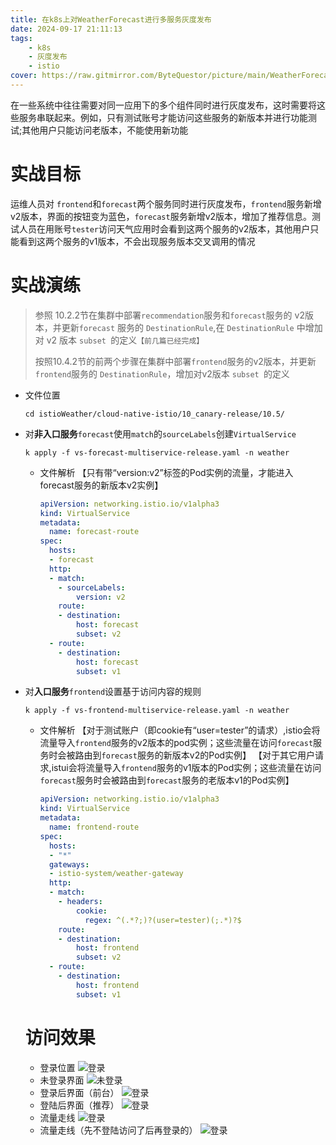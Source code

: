 ```yaml
---
title: 在k8s上对WeatherForecast进行多服务灰度发布
date: 2024-09-17 21:11:13
tags:
    - k8s
    - 灰度发布
    - istio
cover: https://raw.gitmirror.com/ByteQuestor/picture/main/WeatherForecast.png
---
```


在一些系统中往往需要对同一应用下的多个组件同时进行灰度发布，这时需要将这些服务串联起来。例如，只有测试账号才能访问这些服务的新版本并进行功能测试;其他用户只能访问老版本，不能使用新功能

# 实战目标

运维人员对 `frontend`和`forecast`两个服务同时进行灰度发布，`frontend`服务新增v2版本，界面的按钮变为蓝色，`forecast`服务新增v2版本，增加了推荐信息。测试人员在用账号`tester`访问天气应用时会看到这两个服务的v2版本，其他用户只能看到这两个服务的v1版本，不会出现服务版本交叉调用的情况

# 实战演练

> 参照 10.2.2节在集群中部署`recommendation`服务和`forecast`服务的 v2版本，并更新`forecast` 服务的 `DestinationRule`,在 `DestinationRule` 中增加对 v2 版本 `subset `的定义`【前几篇已经完成】`
>
> 按照10.4.2节的前两个步骤在集群中部署`frontend`服务的v2版本，并更新`frontend`服务的 `DestinationRule`，增加对v2版本 `subset `的定义

+ 文件位置
  ```shell
  cd istioWeather/cloud-native-istio/10_canary-release/10.5/
  ```

+ 对**非入口服务**`forecast`使用`match`的`sourceLabels`创建`VirtualService`
  ```shell
  k apply -f vs-forecast-multiservice-release.yaml -n weather
  ```

  + 文件解析
    【只有带“version:v2”标签的Pod实例的流量，才能进入forecast服务的新版本v2实例】

    ```yaml
    apiVersion: networking.istio.io/v1alpha3
    kind: VirtualService
    metadata:
      name: forecast-route
    spec:
      hosts:
      - forecast
      http:
      - match:
        - sourceLabels:
            version: v2
        route:
        - destination:
            host: forecast
            subset: v2
      - route:
        - destination:
            host: forecast
            subset: v1
    ```

+ 对**入口服务**`frontend`设置基于访问内容的规则

  ```shell
  k apply -f vs-frontend-multiservice-release.yaml -n weather
  ```

  + 文件解析
    【对于测试账户（即cookie有“user=tester”的请求）,istio会将流量导入`frontend`服务的v2版本的pod实例；这些流量在访问`forecast`服务时会被路由到`forecast`服务的新版本v2的Pod实例】
    【对于其它用户请求,istui会将流量导入`frontend`服务的v1版本的Pod实例；这些流量在访问`forecast`服务时会被路由到`forecast`服务的老版本v1的Pod实例】

    ```yaml
    apiVersion: networking.istio.io/v1alpha3
    kind: VirtualService
    metadata:
      name: frontend-route
    spec:
      hosts:
      - "*"
      gateways:
      - istio-system/weather-gateway
      http:
      - match:
        - headers:
            cookie:
              regex: ^(.*?;)?(user=tester)(;.*)?$
        route:
        - destination:
            host: frontend
            subset: v2
      - route:
        - destination:
            host: frontend
            subset: v1
    ```

  

  

  # 访问效果

  + 登录位置
    ![登录](https://raw.gitmirror.com/ByteQuestor/picture/main/Ink8sUpdateWeatherForecast/userTest/001.png)
  + 未登录界面
    ![未登录](https://raw.gitmirror.com/ByteQuestor/picture/main/Ink8sUpdateWeatherForecast/userTest/noUser.png)
  + 登录后界面（前台）
    ![登录](https://raw.gitmirror.com/ByteQuestor/picture/main/Ink8sUpdateWeatherForecast/userTest/user.png)
  + 登陆后界面（推荐）
    ![登录](https://raw.gitmirror.com/ByteQuestor/picture/main/Ink8sUpdateWeatherForecast/userTest/004.png)
  + 流量走线
    ![登录](https://raw.gitmirror.com/ByteQuestor/picture/main/Ink8sUpdateWeatherForecast/userTest/003.png)
  + 流量走线（先不登陆访问了后再登录的）
    ![登录](https://raw.gitmirror.com/ByteQuestor/picture/main/Ink8sUpdateWeatherForecast/userTest/005.png)
